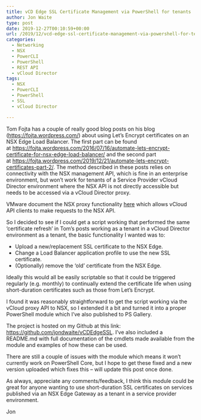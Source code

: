 ```yaml
---
title: vCD Edge SSL Certificate Management via PowerShell for tenants
author: Jon Waite
type: post
date: 2019-12-27T00:10:59+00:00
url: /2019/12/vcd-edge-ssl-certificate-management-via-powershell-for-tenants/
categories:
  - Networking
  - NSX
  - PowerCLI
  - PowerShell
  - REST API
  - vCloud Director
tags:
  - NSX
  - PowerCLI
  - PowerShell
  - SSL
  - vCloud Director

---
```

Tom Fojta has a couple of really good blog posts on his blog (<https://fojta.wordpress.com/>) about using Let&#8217;s Encrypt certificates on an NSX Edge Load Balancer. The first part can be found at <https://fojta.wordpress.com/2016/07/16/automate-lets-encrypt-certificate-for-nsx-edge-load-balancer/> and the second part at <https://fojta.wordpress.com/2019/12/21/automate-lets-encrypt-certificates-part-2/>. The method described in these posts relies on connectivity with the NSX management API, which is fine in an enterprise environment, but won&#8217;t work for tenants of a Service Provider vCloud Director environment where the NSX API is not directly accessible but needs to be accessed via a vCloud Director proxy.

VMware document the NSX proxy functionality [here][1] which allows vCloud API clients to make requests to the NSX API.

So I decided to see if I could get a script working that performed the same &#8216;certificate refresh&#8217; in Tom&#8217;s posts working as a tenant in a vCloud Director environment as a tenant, the basic functionality I wanted was to:

  * Upload a new/replacement SSL certificate to the NSX Edge.
  * Change a Load Balancer application profile to use the new SSL certificate.
  * (Optionally) remove the &#8216;old&#8217; certificate from the NSX Edge.

Ideally this would all be easily scriptable so that it could be triggered regularly (e.g. monthly) to continually extend the certificate life when using short-duration certificates such as those from Let&#8217;s Encrypt.

I found it was reasonably straightforward to get the script working via the vCloud proxy API to NSX, so I extended it a bit and turned it into a proper PowerShell module which I&#8217;ve also published to PS Gallery.

The project is hosted on my Github at this link: <https://github.com/jondwaite/vCDEdgeSSL>. I&#8217;ve also included a README.md with full documentation of the cmdlets made available from the module and examples of how these can be used.

There are still a couple of issues with the module which means it won&#8217;t currently work on PowerShell Core, but I hope to get these fixed and a new version uploaded which fixes this &#8211; will update this post once done.

As always, appreciate any comments/feedback, I think this module could be great for anyone wanting to use short-duration SSL certificates on services published via an NSX Edge Gateway as a tenant in a service provider environment.

Jon

 [1]: https://code.vmware.com/docs/6900/vcloud-director-api-for-nsx-programming-guide